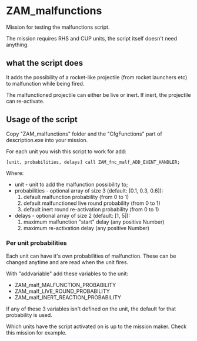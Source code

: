 # ZAM_malfunctions

Mission for testing the malfunctions script.

The mission requires RHS and CUP units, the script itself doesn't need anything.

## what the script does

It adds the possibility of a rocket-like projectile (from rocket launchers etc) to malfunction while being fired.

The malfunctioned projectile can either be live or inert. If inert, the projectile can re-activate.



## Usage of the script

Copy "ZAM_malfunctions" folder and the "CfgFunctions" part of description.exe into your mission.

For each unit you wish this script to work for add:

    [unit, probabilities, delays] call ZAM_fnc_malf_ADD_EVENT_HANDLER;

Where:
* unit -  unit to add the malfunction possibility to;
* probabilities - optional  array of size 3 (default: [0.1, 0.3, 0.6]):
  1. default malfunction probability (from 0 to 1)  
  1. default malfunctioned live round probability (from 0 to 1)
  1. default inert round re-activation probability (from 0 to 1)
* delays - optional  array of size 2 (default: [1, 5]):
  1. maximum malfunction "start" delay (any positive Number)
  1. maximum re-activation delay (any positive Number)

### Per unit probabilities

Each unit can have it's own probabilities of malfunction.
These can be changed anytime and are read when the unit fires.

With "addvariable" add these variables to the unit:
* ZAM_malf_MALFUNCTION_PROBABILITY
* ZAM_malf_LIVE_ROUND_PROBABILITY
* ZAM_malf_INERT_REACTION_PROBABILITY

If any of these 3 variables isn't defined on the unit, the default for that probability is used.


Which units have the script activated on is up to the mission maker.
Check this mission for example.
